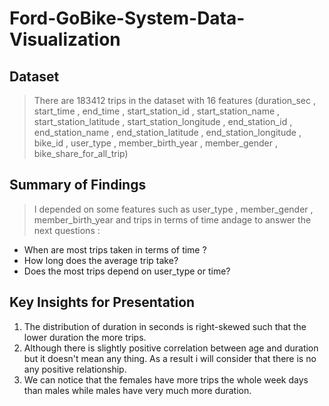 # Ford-GoBike-System-Data-Visualization

## Dataset

> There are 183412 trips in the dataset with 16 features (duration_sec , start_time , end_time , start_station_id , start_station_name , start_station_latitude , start_station_longitude , end_station_id , end_station_name , end_station_latitude , end_station_longitude , bike_id , user_type , member_birth_year , member_gender , bike_share_for_all_trip)


## Summary of Findings

> I depended on some features such as user_type , member_gender , member_birth_year and trips in terms of time andage to answer the next questions :

<ul>
<li>When are most trips taken in terms of time ?</li>
<li>How long does the average trip take?</li>
<li>Does the  most trips depend on user_type or time?</li>
</ul>


## Key Insights for Presentation

<ol>
<li>The distribution of duration in seconds is right-skewed such that the lower duration the more trips.</li>
<li>Although there is slightly positive correlation between age and duration but it doesn't mean any thing. As a result i will consider that there is no any positive relationship.</li>
<li>We can notice that the females have more trips the whole week days than males while males have very much more duration.</li>
</ol>